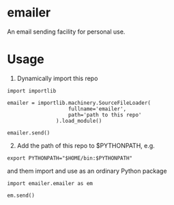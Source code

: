 # emailer

An email sending facility for personal use.

# Usage

1. Dynamically import this repo
```
import importlib

emailer = importlib.machinery.SourceFileLoader(
                    fullname='emailer',
                    path='path to this repo'
                ).load_module()

emailer.send()
```

2. Add the path of this repo to $PYTHONPATH, e.g.
```
export PYTHONPATH="$HOME/bin:$PYTHONPATH"
```
and them import and use as an ordinary Python package
```
import emailer.emailer as em

em.send()
```